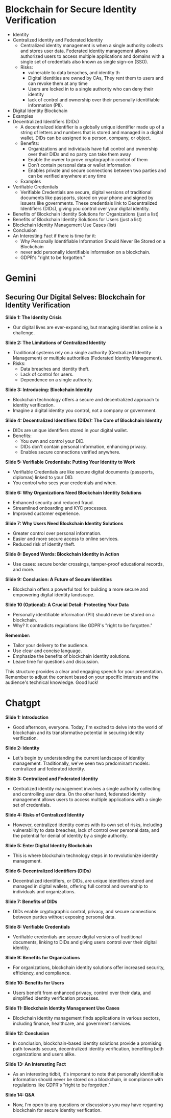 # Blockchain for Secure Identity Verification 

- Identity
- Centralized identity and Federated Identity
	- Centralized identity management is when a single authority collects and stores user data. Federated identity management allows authorized users to access multiple applications and domains with a single set of credentials also known as single sign-on (SSO). 
	- Risks:
		-  vulnerable to data breaches, and identity th
		- Digital identities are owned by CAs, They rent them to users and can revoke them at any time
		- Users are locked in to a single authority who can deny their identity
		- lack of control and ownership over their personally identifiable information (PII).
- Digital Identity Blockchain
- Examples
- Decentralized Identifiers (DIDs)
	- A decentralized identifier is a globally unique identifier made up of a string of letters and numbers that is stored and managed in a digital wallet. DIDs can be assigned to a person, company, or object. 
	- Benefits:
		- Organizations and individuals have full control and ownership over their DIDs and no party can take them away
		- Enable the owner to prove cryptographic control of them 
		- Don’t contain personal data or wallet information
		- Enables private and secure connections between two parties and can be verified anywhere at any time
	- Examples
- Verifiable Credentials
	- Verifiable Credentials are secure, digital versions of traditional documents like passports, stored on your phone and signed by issuers like governments. These credentials link to Decentralized Identifiers (DIDs), giving you control over your digital identity.
- Benefits of Blockchain Identity Solutions for Organizations (just a list)
- Benefits of Blockchain Identity Solutions for Users (just a list)
- Blockchain Identity Management Use Cases (list)
- Conclusion
- An Interesting Fact if there is time for it:
	- Why Personally Identifiable Information Should Never Be Stored on a Blockchain
	- never add personally identifiable information on a blockchain.
	- GDPR's "right to be forgotten.”
# Gemini
## Securing Our Digital Selves: Blockchain for Identity Verification

**Slide 1: The Identity Crisis**

* Our digital lives are ever-expanding, but managing identities online is a challenge.

**Slide 2: The Limitations of Centralized Identity**

* Traditional systems rely on a single authority (Centralized Identity Management) or multiple authorities (Federated Identity Management).
* Risks:
    * Data breaches and identity theft.
    * Lack of control for users.
    * Dependence on a single authority.

**Slide 3: Introducing: Blockchain Identity**

* Blockchain technology offers a secure and decentralized approach to identity verification.
* Imagine a digital identity you control, not a company or government.

**Slide 4: Decentralized Identifiers (DIDs): The Core of Blockchain Identity**

* DIDs are unique identifiers stored in your digital wallet.
* Benefits:
    * You own and control your DID.
    * DIDs don't contain personal information, enhancing privacy.
    * Enables secure connections verified anywhere.

**Slide 5: Verifiable Credentials: Putting Your Identity to Work**

* Verifiable Credentials are like secure digital documents (passports, diplomas) linked to your DID.
* You control who sees your credentials and when.

**Slide 6: Why Organizations Need Blockchain Identity Solutions**

* Enhanced security and reduced fraud.
* Streamlined onboarding and KYC processes.
* Improved customer experience.

**Slide 7: Why Users Need Blockchain Identity Solutions**

* Greater control over personal information.
* Easier and more secure access to online services.
* Reduced risk of identity theft.

**Slide 8: Beyond Words: Blockchain Identity in Action**

* Use cases: secure border crossings, tamper-proof educational records, and more.

**Slide 9: Conclusion: A Future of Secure Identities**

* Blockchain offers a powerful tool for building a more secure and empowering digital identity landscape.

**Slide 10 (Optional): A Crucial Detail: Protecting Your Data**

* Personally identifiable information (PII) should never be stored on a blockchain.
* Why? It contradicts regulations like GDPR's "right to be forgotten."

**Remember:**

* Tailor your delivery to the audience.
* Use clear and concise language.
* Emphasize the benefits of blockchain identity solutions.
* Leave time for questions and discussion.

This structure provides a clear and engaging speech for your presentation. Remember to adjust the content based on your specific interests and the audience's technical knowledge. Good luck!

# Chatgpt
**Slide 1: Introduction**

- Good afternoon, everyone. Today, I'm excited to delve into the world of blockchain and its transformative potential in securing identity verification.

**Slide 2: Identity**

- Let's begin by understanding the current landscape of identity management. Traditionally, we've seen two predominant models: centralized and federated identity.

**Slide 3: Centralized and Federated Identity**

- Centralized identity management involves a single authority collecting and controlling user data. On the other hand, federated identity management allows users to access multiple applications with a single set of credentials.

**Slide 4: Risks of Centralized Identity**

- However, centralized identity comes with its own set of risks, including vulnerability to data breaches, lack of control over personal data, and the potential for denial of identity by a single authority.

**Slide 5: Enter Digital Identity Blockchain**

- This is where blockchain technology steps in to revolutionize identity management.

**Slide 6: Decentralized Identifiers (DIDs)**

- Decentralized identifiers, or DIDs, are unique identifiers stored and managed in digital wallets, offering full control and ownership to individuals and organizations.

**Slide 7: Benefits of DIDs**

- DIDs enable cryptographic control, privacy, and secure connections between parties without exposing personal data.

**Slide 8: Verifiable Credentials**

- Verifiable credentials are secure digital versions of traditional documents, linking to DIDs and giving users control over their digital identity.

**Slide 9: Benefits for Organizations**

- For organizations, blockchain identity solutions offer increased security, efficiency, and compliance.

**Slide 10: Benefits for Users**

- Users benefit from enhanced privacy, control over their data, and simplified identity verification processes.

**Slide 11: Blockchain Identity Management Use Cases**

- Blockchain identity management finds applications in various sectors, including finance, healthcare, and government services.

**Slide 12: Conclusion**

- In conclusion, blockchain-based identity solutions provide a promising path towards secure, decentralized identity verification, benefiting both organizations and users alike.

**Slide 13: An Interesting Fact**

- As an interesting tidbit, it's important to note that personally identifiable information should never be stored on a blockchain, in compliance with regulations like GDPR's "right to be forgotten."

**Slide 14: Q&A**

- Now, I'm open to any questions or discussions you may have regarding blockchain for secure identity verification.